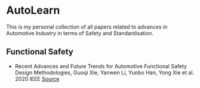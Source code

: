 # AutoLearn

This is my personal collection of all papers related to advances in Automotive Industry in terms of Safety and Standardisation.

## Functional Safety
* Recent Advances and Future Trends for Automotive Functional Safety Design Methodologies, Guoqi Xie, Yanwen Li, Yunbo Han, Yong Xie et al. 2020 IEEE [Source](https://ieeexplore.ieee.org/document/9026820)
